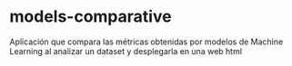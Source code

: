 # models-comparative

Aplicación que compara las métricas obtenidas por modelos de Machine Learning al analizar un dataset y desplegarla en una web html
